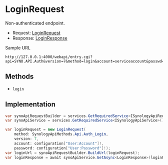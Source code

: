 # LoginRequest

Non-authenticated endpoint.

- Request: [LoginRequest](../src/Synology.Api.Sdk/SynologyApi/Auth/Request/LoginRequest.cs)
- Response: [LoginResponse](../src/Synology.Api.Sdk/SynologyApi/Auth/Response/LoginResponse.cs)

Sample URL

```
http://127.0.0.1:4000/webapi/entry.cgi?api=SYNO.API.Auth&version=7&method=login&account=serviceaccount&passwd=passwd123&enable_syno_token=yes
```

## Methods

- `login`

## Implementation

```csharp
var synoApiRequestBuilder = services.GetRequiredService<ISynologyApiRequestBuilder>();
var synoApiService = services.GetRequiredService<ISynologyApiService>();

var loginRequest = new LoginRequest(
    method: SynologyApiMethods.Api.Auth_Login,
    version: 7,
    account: configuration["User:Account"]!,
    password: configuration["User:Password"]!);
var loginUrl = synoApiRequestBuilder.BuildUrl(loginRequest);
var loginResponse = await synoApiService.GetAsync<LoginResponse>(loginUrl, cancellationToken);
```

